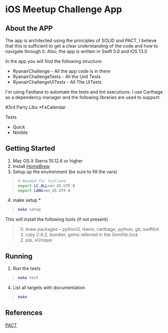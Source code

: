 # iOS Meetup Challenge App

## About the APP
The app is architected using the principles of SOLID and PACT, I believe that this is sufficient to get a clear understanding of the code and how to navigate through it. Also, the app is written in Swift 5.0 and iOS 13.0

In the app you will find the following structure:
* RyanairChallenge - All the app code is in there
* RyanairChallengeTests - All the Unit Tests
* RyanairChallengeUITests - All The UiTests

I'm using Fastlane to automate the tests and lint executions.
I use Carthage as a dependency manager and the following libraries are used to support:

#3rd Party Libs
*FsCalendar

Tests
* Quick
* Nimble

## Getting Started
1. Mac OS X Sierra 10.12.6 or higher
2. Install [HomeBrew](http://brew.sh/)
3. Setup up the environment (be sure to fill the vars)
>
>```bash
># Needed for fastlane
>export LC_ALL=en_US.UTF-8
>export LANG=en_US.UTF-8
>```

4. make setup *
>
>```bash
>make setup
>```

  This will install the following tools (if not present)
  >
  >0. brew packages - python3, rbenv, carthage, python, git, swiftlint
  >0. ruby 2.4.2, bundler, gems referred in the Gemfile.lock
  >0. pip, xUnique


## Running

1. Run the tests

>
>```bash
>make test
>```

4. List all targets with documentation
>
>```bash
>make
>```

## References
[PACT](https://www.thoughtworks.com/pt/insights/blog/write-quality-mobile-apps-any-architecture)
